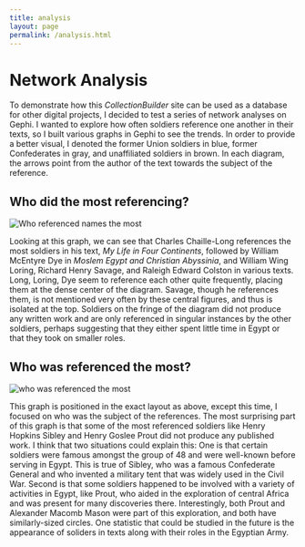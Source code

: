 ```yaml
---
title: analysis
layout: page
permalink: /analysis.html
---
```


# Network Analysis

To demonstrate how this *CollectionBuilder* site can be used as a database for other digital projects, I decided to test a series of network analyses on Gephi. I wanted to explore how often soldiers reference one another in their texts, so I built various graphs in Gephi to see the trends. In order to provide a better visual, I denoted the former Union soldiers in blue, former Confederates in gray, and unaffiliated soldiers in brown. In each diagram, the arrows point from the author of the text towards the subject of the reference.

## Who did the most referencing?

![Who referenced names the most](https://github.com/user-attachments/assets/910b5304-7c94-4b84-81de-f13a57b48033)

Looking at this graph, we can see that Charles Chaille-Long references the most soldiers in his text, *My Life in Four Continents*, followed by William McEntyre Dye in *Moslem Egypt and Christian Abyssinia*, and William Wing Loring, Richard Henry Savage, and Raleigh Edward Colston in various texts. Long, Loring, Dye seem to reference each other quite frequently, placing them at the dense center of the diagram. Savage, though he references them, is not mentioned very often by these central figures, and thus is isolated at the top. Soldiers on the fringe of the diagram did not produce any written work and are only referenced in singular instances by the other soldiers, perhaps suggesting that they either spent little time in Egypt or that they took on smaller roles.

## Who was referenced the most?
![who was referenced the most](https://github.com/user-attachments/assets/8dc72f17-9f0c-455e-af5f-f64272b58490)

This graph is positioned in the exact layout as above, except this time, I focused on who was the subject of the references. The most surprising part of this graph is that some of the most referenced soldiers like Henry Hopkins Sibley and Henry Goslee Prout did not produce any published work. I think that two situations could explain this: One is that certain soldiers were famous amongst the group of 48 and were well-known before serving in Egypt. This is true of Sibley, who was a famous Confederate General and who invented a military tent that was widely used in the Civil War. Second is that some soldiers happened to be involved with a variety of activities in Egypt, like Prout, who aided in the exploration of central Africa and was present for many discoveries there. Interestingly, both Prout and Alexander Macomb Mason were part of this exploration, and both have similarly-sized circles. One statistic that could be studied in the future is the appearance of soliders in texts along with their roles in the Egyptian Army.
